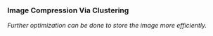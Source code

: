 ### Image Compression Via Clustering 
*Further optimization can be done to store the image more efficiently.*